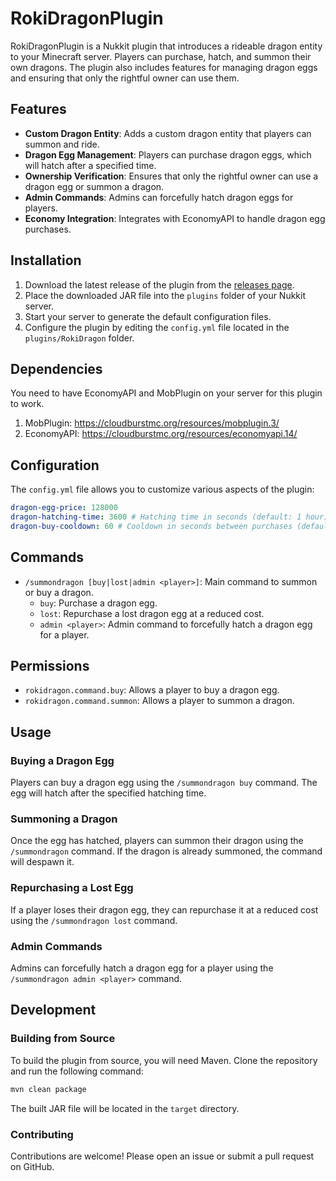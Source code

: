 # RokiDragonPlugin

RokiDragonPlugin is a Nukkit plugin that introduces a rideable dragon entity to your Minecraft server. Players can purchase, hatch, and summon their own dragons. The plugin also includes features for managing dragon eggs and ensuring that only the rightful owner can use them.

## Features

- **Custom Dragon Entity**: Adds a custom dragon entity that players can summon and ride.
- **Dragon Egg Management**: Players can purchase dragon eggs, which will hatch after a specified time.
- **Ownership Verification**: Ensures that only the rightful owner can use a dragon egg or summon a dragon.
- **Admin Commands**: Admins can forcefully hatch dragon eggs for players.
- **Economy Integration**: Integrates with EconomyAPI to handle dragon egg purchases.

## Installation

1. Download the latest release of the plugin from the [releases page](https://github.com/YoussGm3o8/roki-dragon/releases).
2. Place the downloaded JAR file into the `plugins` folder of your Nukkit server.
3. Start your server to generate the default configuration files.
4. Configure the plugin by editing the `config.yml` file located in the `plugins/RokiDragon` folder.

## Dependencies

You need to have EconomyAPI and MobPlugin on your server for this plugin to work.
1. MobPlugin: https://cloudburstmc.org/resources/mobplugin.3/
2. EconomyAPI: https://cloudburstmc.org/resources/economyapi.14/

## Configuration

The `config.yml` file allows you to customize various aspects of the plugin:

```yaml
dragon-egg-price: 128000
dragon-hatching-time: 3600 # Hatching time in seconds (default: 1 hour)
dragon-buy-cooldown: 60 # Cooldown in seconds between purchases (default: 60 seconds)
```

## Commands

- `/summondragon [buy|lost|admin <player>]`: Main command to summon or buy a dragon.
  - `buy`: Purchase a dragon egg.
  - `lost`: Repurchase a lost dragon egg at a reduced cost.
  - `admin <player>`: Admin command to forcefully hatch a dragon egg for a player.

## Permissions

- `rokidragon.command.buy`: Allows a player to buy a dragon egg.
- `rokidragon.command.summon`: Allows a player to summon a dragon.

## Usage

### Buying a Dragon Egg

Players can buy a dragon egg using the `/summondragon buy` command. The egg will hatch after the specified hatching time.

### Summoning a Dragon

Once the egg has hatched, players can summon their dragon using the `/summondragon` command. If the dragon is already summoned, the command will despawn it.

### Repurchasing a Lost Egg

If a player loses their dragon egg, they can repurchase it at a reduced cost using the `/summondragon lost` command.

### Admin Commands

Admins can forcefully hatch a dragon egg for a player using the `/summondragon admin <player>` command.

## Development

### Building from Source

To build the plugin from source, you will need Maven. Clone the repository and run the following command:

```sh
mvn clean package
```

The built JAR file will be located in the `target` directory.

### Contributing

Contributions are welcome! Please open an issue or submit a pull request on GitHub.
